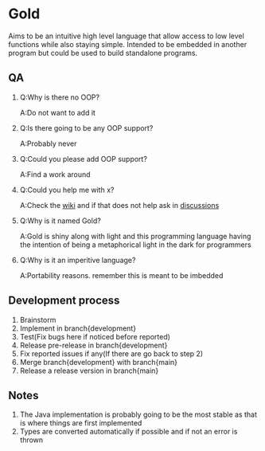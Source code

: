 # Gold
Aims to be an intuitive high level language that allow access to low level functions while also staying simple. Intended to be embedded in another program but could be used to build standalone programs. 
## QA
1. Q:Why is there no OOP?

   A:Do not want to add it
2. Q:Is there going to be any OOP support?
   
   A:Probably never
3. Q:Could you please add OOP support?
   
   A:Find a work around
4. Q:Could you help me with x?

   A:Check the [wiki](https://github.com/Melthen-bor/Gold/wiki) and if that does not help ask in [discussions](https://github.com/Melthen-bor/Gold/discussions)
5. Q:Why is it named Gold?

   A:Gold is shiny along with light and this programming language having the intention of being a metaphorical light in the dark for programmers
7. Q:Why is it an imperitive language?

   A:Portability reasons. remember this is meant to be imbedded
## Development process
1. Brainstorm
2. Implement in branch{development}
3. Test(Fix bugs here if noticed before reported)
4. Release pre-release in branch{development}
5. Fix reported issues if any(If there are go back to step 2)
6. Merge branch{development} with branch{main}
7. Release a release version in branch{main}
## Notes 
1. The Java implementation is probably going to be the most stable as that is where things are first implemented
2. Types are converted automatically if possible and if not an error is thrown
